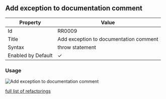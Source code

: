 ## Add exception to documentation comment

| Property | Value |
| -------- | ----- |
| Id | RR0009 |
| Title | Add exception to documentation comment |
| Syntax | throw statement |
| Enabled by Default | &#x2713; |

### Usage

![Add exception to documentation comment](../../images/refactorings/AddExceptionToDocumentationComment.png)

[full list of refactorings](Refactorings.md)